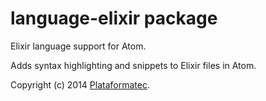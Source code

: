 # language-elixir package

Elixir language support for Atom.

Adds syntax highlighting and snippets to Elixir files in Atom.

Copyright (c) 2014 [Plataformatec](http://plataformatec.com.br).
